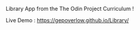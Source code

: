 Library App from the The Odin Project Curriculum !

Live Demo : https://gepoverlow.github.io/Library/
